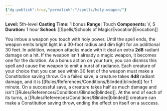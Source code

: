 ```yaml
---
{"dg-publish":true,"permalink":"/spells/holy-weapon/"}
---
```


**Level:** 5th-level
**Casting Time:** 1 bonus
**Range:** Touch
**Components:** V, S
**Duration:** 1 hour
**School:** [[Spells/Schools of Magic/Evocation\|Evocation]]

You imbue a weapon you touch with holy power. Until the spell ends, the weapon emits bright light in a 30-foot radius and dim light for an additional 30 feet. In addition, weapon attacks made with it deal an extra **2d8** radiant damage on a hit. If the weapon isn't already a magic weapon, it becomes one for the duration.
As a bonus action on your turn, you can dismiss this spell and cause the weapon to emit a burst of radiance. Each creature of your choice that you can see within 30 feet of the weapon must make a Constitution saving throw. On a failed save, a creature takes **4d8** radiant damage, and it is [[Rules/References/Conditions/Blinded\|blinded]] for 1 minute. On a successful save, a creature takes half as much damage and isn't [[Rules/References/Conditions/Blinded\|blinded]]. At the end of each of its turns, a [[Rules/References/Conditions/Blinded\|blinded]] creature can make a Constitution saving throw, ending the effect on itself on a success.